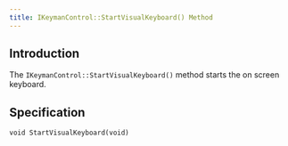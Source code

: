 ```yaml
---
title: IKeymanControl::StartVisualKeyboard() Method
---
```


## Introduction

The `IKeymanControl::StartVisualKeyboard()` method starts the on screen
keyboard.

## Specification

``` clike
void StartVisualKeyboard(void)
```
